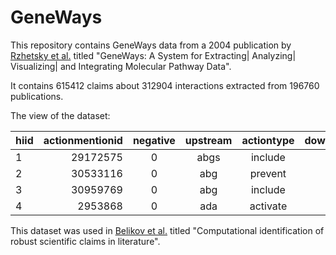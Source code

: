 # GeneWays

This repository contains GeneWays data from a 2004 publication by [Rzhetsky et al.](./rzhetsky2004.bib) titled  "GeneWays: A System for Extracting| Analyzing| Visualizing| and Integrating Molecular Pathway Data".

It contains 615412 claims about 312904 interactions extracted from 196760 publications.

The view of the dataset:

hiid|actionmentionid|negative|upstream|actiontype|downstream|pmid|isFullText|sentencenumber|score|prec
| ------------- |---:|:-----:|:-----:|:-----:|:-----:|:-----:|:-----:|:-----:|:-----:|:-----:|
|1|29172575|0|abgs|include|pha|8902375|N|3|-0.274|0.87736|
|2|30533116|0|abg|prevent|tert|19053372|N|9|NULL|NULL|
|3|30959769|0|abg|include|ogt|17307853|N|4|NULL|NULL|
|4|2953868|0|ada|activate|ada|9988722|Y|29|-0.668|0.82661|


This dataset was used in [Belikov et al.](./belikov2020.bib) titled "Computational identification of robust scientific claims in literature".

